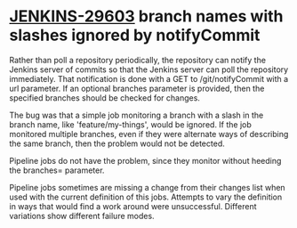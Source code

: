 # [JENKINS-29603](https://issues.jenkins-ci.org/browse/JENKINS-29603) branch names with slashes ignored by notifyCommit

Rather than poll a repository periodically, the repository can notify
the Jenkins server of commits so that the Jenkins server can poll
the repository immediately.  That notification is done with a GET to
/git/notifyCommit with a url parameter.  If an optional branches parameter
is provided, then the specified branches should be checked for changes.

The bug was that a simple job monitoring a branch with a slash in
the branch name, like 'feature/my-things', would be ignored.  If the
job monitored multiple branches, even if they were alternate ways of
describing the same branch, then the problem would not be detected.

Pipeline jobs do not have the problem, since they monitor without heeding
the branches= parameter.

Pipeline jobs sometimes are missing a change from their changes list
when used with the current definition of this jobs.  Attempts to vary
the definition in ways that would find a work around were unsuccessful.
Different variations show different failure modes.
